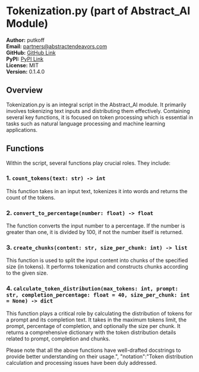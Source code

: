# Tokenization.py (part of Abstract_AI Module)

**Author:** putkoff  
**Email:** partners@abstractendeavors.com  
**GitHub:** [GitHub Link](https://github.com/AbstractEndeavors/abstract_essentials/tree/main/abstract_ai)  
**PyPI:** [PyPI Link](https://pypi.org/project/abstract-ai/)  
**License:** MIT  
**Version:** 0.1.4.0  

## Overview 

Tokenization.py is an integral script in the Abstract_AI module. It primarily involves tokenizing text inputs and distributing them effectively. Containing several key functions, it is focused on token processing which is essential in tasks such as natural language processing and machine learning applications. 

## Functions
Within the script, several functions play crucial roles. They include:

### 1. `count_tokens(text: str) -> int`
This function takes in an input text, tokenizes it into words and returns the count of the tokens.  

### 2. `convert_to_percentage(number: float) -> float`
The function converts the input number to a percentage. If the number is greater than one, it is divided by 100, if not the number itself is returned.

### 3. `create_chunks(content: str, size_per_chunk: int) -> list`
This function is used to split the input content into chunks of the specified size (in tokens). It performs tokenization and constructs chunks according to the given size.

### 4. `calculate_token_distribution(max_tokens: int, prompt: str, completion_percentage: float = 40, size_per_chunk: int = None) -> dict`
This function plays a critical role by calculating the distribution of tokens for a prompt and its completion text. It takes in the maximum tokens limit, the prompt, percentage of completion, and optionally the size per chunk. It returns a comprehensive dictionary with the token distribution details related to prompt, completion and chunks.

Please note that all the above functions have well-drafted docstrings to provide better understanding on their usage.", "notation":"Token distribution calculation and processing issues have been duly addressed.
